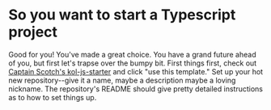 # So you want to start a Typescript project

Good for you! You've made a great choice. You have a grand future ahead of you, but first let's trapse over the bumpy bit. First things first, check out [Captain Scotch's kol-js-starter](https://github.com/docrostov/kol-js-starter) and click "use this template." Set up your hot new repository--give it a name, maybe a description maybe a loving nickname. The repository's README should give pretty detailed instructions as to how to set things up. 
